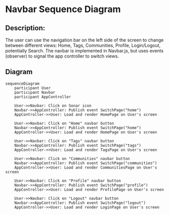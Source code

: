 # Navbar Sequence Diagram

## Description:

The user can use the navigation bar on the left side of the screen to change between different views: Home, Tags, Communities, Profile, Login/Logout, potentially Search. The navbar is implemented in Navbar.js, but uses events (observer) to signal the app controller to switch views.

## Diagram

```mermaid
sequenceDiagram
    participant User
    participant Navbar
    participant AppController

    User->>Navbar: Click on Sonar icon
    Navbar->>AppController: Publish event SwitchPage("home")
    AppController->>User: Load and render HomePage on User's screen

    User->>Navbar: Click on "Home" navbar button
    Navbar->>AppController: Publish event SwitchPage("home")
    AppController->>User: Load and render HomePage on User's screen

    User->>Navbar: Click on "Tags" navbar button
    Navbar->>AppController: Publish event SwitchPage("tags")
    AppController->>User: Load and render TagsPage on User's screen

    User->>Navbar: Click on "Communities" navbar button
    Navbar->>AppController: Publish event SwitchPage("communities")
    AppController->>User: Load and render CommunitiesPage on User's screen

    User->>Navbar: Click on "Profile" navbar button
    Navbar->>AppController: Publish event SwitchPage("profile")
    AppController->>User: Load and render ProfilePage on User's screen

    User->>Navbar: Click on "Logout" navbar button
    Navbar->>AppController: Publish event SwitchPage("logout")
    AppController->>User: Load and render LoginPage on User's screen
```
